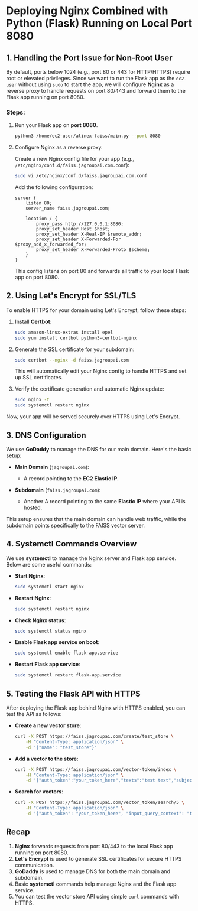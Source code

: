

# Deploying Nginx Combined with Python (Flask) Running on Local Port 8080

## 1. Handling the Port Issue for Non-Root User

By default, ports below 1024 (e.g., port 80 or 443 for HTTP/HTTPS) require root or elevated privileges. Since we want to run the Flask app as the `ec2-user` without using `sudo` to start the app, we will configure **Nginx** as a reverse proxy to handle requests on port 80/443 and forward them to the Flask app running on port 8080.

### Steps:

1. Run your Flask app on **port 8080**.
   ```bash
   python3 /home/ec2-user/alinex-faiss/main.py --port 8080
   ```

2. Configure Nginx as a reverse proxy.
   
   Create a new Nginx config file for your app (e.g., `/etc/nginx/conf.d/faiss.jagroupai.com.conf`):
   ```bash
   sudo vi /etc/nginx/conf.d/faiss.jagroupai.com.conf
   ```

   Add the following configuration:
   ```nginx
   server {
       listen 80;
       server_name faiss.jagroupai.com;

       location / {
           proxy_pass http://127.0.0.1:8080;
           proxy_set_header Host $host;
           proxy_set_header X-Real-IP $remote_addr;
           proxy_set_header X-Forwarded-For $proxy_add_x_forwarded_for;
           proxy_set_header X-Forwarded-Proto $scheme;
       }
   }
   ```

   This config listens on port 80 and forwards all traffic to your local Flask app on port 8080.

## 2. Using Let's Encrypt for SSL/TLS

To enable HTTPS for your domain using Let's Encrypt, follow these steps:

1. Install **Certbot**:
   ```bash
   sudo amazon-linux-extras install epel
   sudo yum install certbot python3-certbot-nginx
   ```

2. Generate the SSL certificate for your subdomain:
   ```bash
   sudo certbot --nginx -d faiss.jagroupai.com
   ```

   This will automatically edit your Nginx config to handle HTTPS and set up SSL certificates.

3. Verify the certificate generation and automatic Nginx update:
   ```bash
   sudo nginx -t
   sudo systemctl restart nginx
   ```

Now, your app will be served securely over HTTPS using Let's Encrypt.

## 3. DNS Configuration

We use **GoDaddy** to manage the DNS for our main domain. Here's the basic setup:

- **Main Domain** (`jagroupai.com`):
   - A record pointing to the **EC2 Elastic IP**.

- **Subdomain** (`faiss.jagroupai.com`):
   - Another A record pointing to the same **Elastic IP** where your API is hosted.

This setup ensures that the main domain can handle web traffic, while the subdomain points specifically to the FAISS vector server.

## 4. Systemctl Commands Overview

We use **systemctl** to manage the Nginx server and Flask app service. Below are some useful commands:

- **Start Nginx**:
   ```bash
   sudo systemctl start nginx
   ```

- **Restart Nginx**:
   ```bash
   sudo systemctl restart nginx
   ```

- **Check Nginx status**:
   ```bash
   sudo systemctl status nginx
   ```

- **Enable Flask app service on boot**:
   ```bash
   sudo systemctl enable flask-app.service
   ```

- **Restart Flask app service**:
   ```bash
   sudo systemctl restart flask-app.service
   ```

## 5. Testing the Flask API with HTTPS

After deploying the Flask app behind Nginx with HTTPS enabled, you can test the API as follows:

- **Create a new vector store**:
   ```bash
   curl -X POST https://faiss.jagroupai.com/create/test_store \
       -H "Content-Type: application/json" \
       -d '{"name": "test_store"}'
   ```

- **Add a vector to the store**:
   ```bash
   curl -X POST https://faiss.jagroupai.com/vector-token/index \
       -H "Content-Type: application/json" \
       -d '{"auth_token":"your_token_here","texts":"test text","subject":"Test Subject"}'
   ```

- **Search for vectors**:
   ```bash
   curl -X POST https://faiss.jagroupai.com/vector_token/search/5 \
       -H "Content-Type: application/json" \
       -d '{"auth_token": "your_token_here", "input_query_context": "test search"}'
   ```

## Recap

1. **Nginx** forwards requests from port 80/443 to the local Flask app running on port 8080.
2. **Let's Encrypt** is used to generate SSL certificates for secure HTTPS communication.
3. **GoDaddy** is used to manage DNS for both the main domain and subdomain.
4. Basic **systemctl** commands help manage Nginx and the Flask app service.
5. You can test the vector store API using simple `curl` commands with HTTPS.



